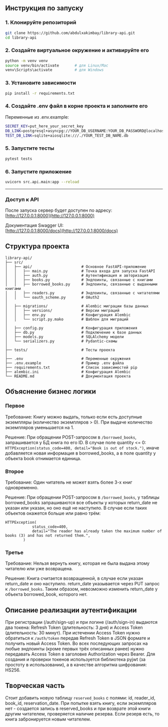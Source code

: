 ## Инструкция по запуску

### 1. Клонируйте репозиторий

```bash
git clone https://github.com/abdulxakimbay/library-api.git
cd library-api
```

### 2. Создайте виртуальное окружение и активируйте его

```bash
python -m venv venv
source venv/bin/activate       # для Linux/Mac
venv\Scripts\activate          # для Windows
```

### 3. Установите зависимости

```bash
pip install -r requirements.txt
```

### 4. Создайте .env файл в корне проекта и заполните его

Переменные из .env.example:
```bash
SECRET_KEY=put_here_your_secret_key
DB_LINK=postgresql+asyncpg://YOUR_DB_USERNAME:YOUR_DB_PASSWORD@localhost:5432/YOUR_DB_NAME
TEST_DB_LINK=sqlite+aiosqlite:///./YOUR_TEST_DB_NAME.db
```

### 5. Запустите тесты

```bash
pytest tests
```

### 6. Запустите приложение

```bash
uvicorn src.api.main:app --reload 
```

---

### Доступ к API

После запуска сервер будет доступен по адресу:  
[http://127.0.0.1:8000](http://127.0.0.1:8000)

Документация Swagger UI:  
[http://127.0.0.1:8000/docs](http://127.0.0.1:8000/docs)



## Структура проекта

```
library-api/
├── src/
│   ├── api/                      # Основное FastAPI-приложение
│   │   ├── main.py               # Точка входа для запуска FastAPI
│   │   ├── auth.py               # Аутентификация и авторизация
│   │   ├── books.py              # Эндпоинты, связанные с книгами
│   │   ├── borrowed_books.py     # Эндпоинты, связанные с выданными книгами
│   │   ├── readers.py            # Эндпоинты, связанные c читателями
│   │   └── oauth_scheme.py       # OAuth2
│
│   ├── migrations/               # Alembic миграции базы данных
│   │   ├── versions/             # Версии миграций
│   │   ├── env.py                # Конфигурация Alembic
│   │   └── script.py.mako        # Шаблон для миграций
│
│   ├── config.py                 # Конфигурация приложения
│   ├── db.py                     # Подключение к базе данных
│   ├── models.py                 # SQLAlchemy модели
│   └── serializers.py            # Pydantic-схемы
│
├── tests/                        # Тесты проекта
│
├── .env                          # Переменные окружения
├── .env.example                  # Пример .env файла
├── requirements.txt              # Список зависимостей pip
├── alembic.ini                   # Конфигурация Alembic
└── README.md                     # Документация проекта
```



## Объяснение бизнес логики

### Первое

Требование: Книгу можно выдать, только если есть доступные экземпляры (количество экземпляров > 0). При выдаче количество экземпляров уменьшается на 1.

Решение: При обращении POST-запросом в `/borrowed_books`, запрашивается у БД книга по его ID. В случае поле quantity <= 0: `HTTPException(status_code=400, detail="Book is out of stock.")`, иначе добавляется новая информация в borrowed_books, а в поле quantity у объекта book отнимается единица. 

### Второе

Требование: Один читатель не может взять более 3-х книг одновременно.

Решение: При обращении POST-запросом в `/borrowed_books`, у таблицы borrowed_books запрашиваются все объекты у которых return_date не указан или указан, но оно ещё не наступило. В случае если таких объектов окажется больше или равно трём: 
```
HTTPException(
            status_code=400,
            detail="The reader has already taken the maximum number of books (3) and has not returned them.",
        )
```

### Третье

Требование: Нельзя вернуть книгу, которая не была выдана этому читателю или уже возвращена.

Решение: Книга считается возвращенной, в случае если указан return_date и оно наступило. return_date указывается через PUT запрос к `/borrowed_books`. Таким образом, невозможно изменить return_date у объекта borrowed_book, которого нет. 



## Описание реализации аутентификации

При регистрации (/auth/sign-up) и при логине (/auth/sign-in) выдаются два токена: Refresh Token (длительность: 3 дня) и Access Token (длительность: 30 минут). При истечении Access Token нужно обратиться к `/auth/token` передав Refresh Token в JSON формате и получить новый Access Token. Во всех последующих запросах на любые эндпоинты (кроме первых трёх описанных ранее) нужно передавать Access Token в заголовке Authorization через Bearer.
Для создания и проверки токенов используется библиотека pyjwt (за простоту в использовании), а в качестве алгоритма шифрования: HS256.



## Творческая часть

Стоит добавить новую таблицу `reserved_books` с полями: id, reader_id, book_id, reservation_date. При попытке взять книгу, если экземпляров нет - создается запись в reserved_books и при возврате этой книги другим читателем, проверяется наличие резерва. Если резерв есть, то книга забронируется новым читателем.
